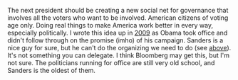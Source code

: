 The next president should be creating a new social net for governance that involves all the voters who want to be involved. American citizens of voting age only. Doing real things to make America work better in every way, especially politically. I wrote this idea up in <a href="http://scripting.com/stories/2009/01/21/theWhiteHouseWebsite.html">2009</a> as Obama took office and didn't follow through on the promise (imho) of his campaign. Sanders is a nice guy for sure, but he can't do the organizing we need to do (see <a href="#a180053">above</a>). It's not something you can delegate. I think Bloomberg may get this, but I'm not sure. The politicians running for office are still very old school, and Sanders is the oldest of them.
